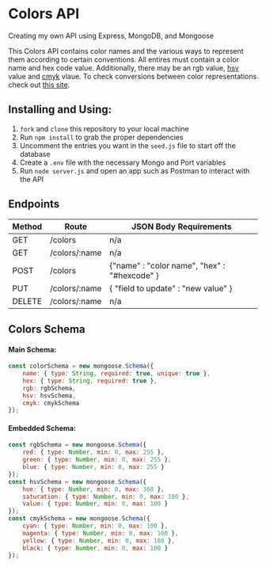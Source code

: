 # Colors API

Creating my own API using Express, MongoDB, and Mongoose

This Colors API contains color names and the various ways to represent them according to certain conventions. All entires must contain a color name and hex code value. Additionally, there may be an rgb value, [hsv](https://programmingdesignsystems.com/color/color-models-and-color-spaces/index.html) value and [cmyk](https://www.gmund.com/content/en/cmyk-color-model) vlaue. To check conversions between color representations check out [this site](https://www.rapidtables.com/convert/color/rgb-to-hsv.html).

## Installing and Using:

1. `fork` and `clone` this repository to your local machine
2. Run `npm install` to grab the proper dependencies
3. Uncomment the entries you want in the `seed.js` file to start off the database
4. Create a `.env` file with the necessary Mongo and Port variables
5. Run `node server.js` and open an app such as Postman to interact with the API

## Endpoints

| Method | Route         | JSON Body Requirements                       |
| ------ | ------------- | -------------------------------------------- |
| GET    | /colors       | n/a                                          |
| GET    | /colors/:name | n/a                                          |
| POST   | /colors       | {"name" : "color name", "hex" : "#hexcode" } |
| PUT    | /colors/:name | { "field to update" : "new value" }          |
| DELETE | /colors/:name | n/a                                          |

## Colors Schema

#### Main Schema:

```javascript
const colorSchema = new mongoose.Schema({
    name: { type: String, required: true, unique: true },
    hex: { type: String, required: true },
    rgb: rgbSchema,
    hsv: hsvSchema,
    cmyk: cmykSchema
});
```

#### Embedded Schema:

```javascript
const rgbSchema = new mongoose.Schema({
    red: { type: Number, min: 0, max: 255 },
    green: { type: Number, min: 0, max: 255 },
    blue: { type: Number, min: 0, max: 255 }
});
const hsvSchema = new mongoose.Schema({
    hue: { type: Number, min: 0, max: 360 },
    saturation: { type: Number, min: 0, max: 100 },
    value: { type: Number, min: 0, max: 100 }
});
const cmykSchema = new mongoose.Schema({
    cyan: { type: Number, min: 0, max: 100 },
    magenta: { type: Number, min: 0, max: 100 },
    yellow: { type: Number, min: 0, max: 100 },
    black: { type: Number, min: 0, max: 100 }
});
```
